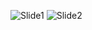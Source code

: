 ![Slide1](https://user-images.githubusercontent.com/77137326/142984513-05958a5d-6bca-4b89-baab-aabcde2e607d.JPG)
![Slide2](https://user-images.githubusercontent.com/77137326/142984530-13b413ae-46f8-4bc9-b231-a734eb4ba905.JPG)
